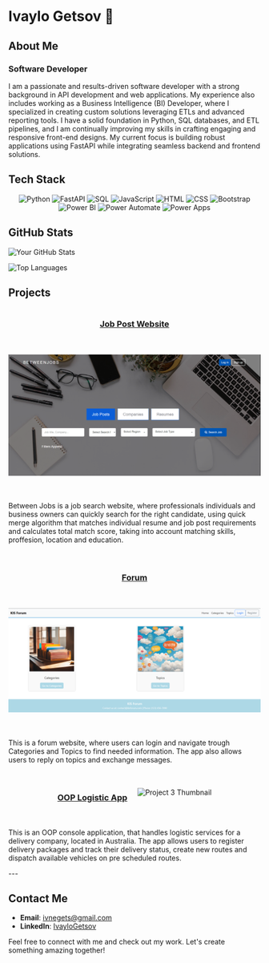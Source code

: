# Ivaylo Getsov 👋

## About Me

### Software Developer

I am a passionate and results-driven software developer with a strong background in API development and web applications. My experience also includes working as a Business Intelligence (BI) Developer, where I specialized in creating custom solutions leveraging ETLs and advanced reporting tools. I have a solid foundation in Python, SQL databases, and ETL pipelines, and I am continually improving my skills in crafting engaging and responsive front-end designs. My current focus is building robust applications using FastAPI while integrating seamless backend and frontend solutions.

## Tech Stack

<div align="center">

![Python](https://img.shields.io/badge/Python-3776AB?style=for-the-badge&logo=python&logoColor=white)
![FastAPI](https://img.shields.io/badge/FastAPI-009688?style=for-the-badge&logo=fastapi&logoColor=white)
![SQL](https://img.shields.io/badge/SQL-003B57?style=for-the-badge&logo=postgresql&logoColor=white)
![JavaScript](https://img.shields.io/badge/JavaScript-F7DF1E?style=for-the-badge&logo=javascript&logoColor=black)
![HTML](https://img.shields.io/badge/HTML5-E34F26?style=for-the-badge&logo=html5&logoColor=white)
![CSS](https://img.shields.io/badge/CSS3-1572B6?style=for-the-badge&logo=css3&logoColor=white)
![Bootstrap](https://img.shields.io/badge/Bootstrap-7952B3?style=for-the-badge&logo=bootstrap&logoColor=white)
![Power BI](https://img.shields.io/badge/Power%20BI-F2C811?style=for-the-badge&logo=power-bi&logoColor=black)
![Power Automate](https://img.shields.io/badge/Power%20Automate-0066CC?style=for-the-badge&logo=powerautomate&logoColor=white)
![Power Apps](https://img.shields.io/badge/Power%20Apps-742774?style=for-the-badge&logo=powerapps&logoColor=white)

</div>

## GitHub Stats

![Your GitHub Stats](https://github-readme-stats.vercel.app/api?username=IGetsov&show_icons=true&theme=radical)

![Top Languages](https://github-readme-stats.vercel.app/api/top-langs/?username=IGetsov&layout=compact&theme=radical)

## Projects

<div style="display: flex; flex-wrap: wrap; justify-content: center; gap: 20px;">

### [Job Post Website](https://github.com/Randoms-63/BetweenJobs)
[![Between Jobs](https://github.com/IGetsov/IGetsov/blob/main/images/BetweenJobs_Thumbnail.png)](https://betweenjobs-webapp.azurewebsites.net/)

Between Jobs is a job search website, where professionals individuals and business owners can quickly search for the right candidate, using quick merge algorithm that matches individual resume and job post requirements and calculates total match score, taking into account matching skills, proffesion, location and education.

### [Forum](https://github.com/Kernel-Integrated-Systems/Terelik-Forum)
[![Project 2 Thumbnail](https://github.com/IGetsov/IGetsov/blob/main/images/TelerikForum_Thumbnail.png)](https://github.com/Kernel-Integrated-Systems/Terelik-Forum)

This is a forum website, where users can login and navigate trough Categories and Topics to find needed information. The app also allows users to reply on topics and exchange messages.

### [OOP Logistic App](https://github.com/Best-Logistic-Team-Developers/LogisticsApp)
![Project 3 Thumbnail](https://via.placeholder.com/250x150.png?text=Project+3)

This is an OOP console application, that handles logistic services for a delivery company, located in Australia. The app allows users to register delivery packages and track their delivery status, create new routes and dispatch available vehicles on pre scheduled routes.

</div>
---

## Contact Me

- **Email**: [ivnegets@gmail.com](mailto:ivnegets@gmail.com)
- **LinkedIn**: [IvayloGetsov](https://www.linkedin.com/in/ivaylo-getsov-78ba8b193/)


Feel free to connect with me and check out my work. Let's create something amazing together!
